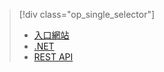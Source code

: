 > [!div class="op_single_selector"]
> * [入口網站](../articles/media-services/media-services-portal-upload-files.md)
> * [.NET](../articles/media-services/media-services-dotnet-upload-files.md)
> * [REST API](../articles/media-services/media-services-rest-upload-files.md)
> 
> 



<!--HONumber=Jan17_HO3-->


